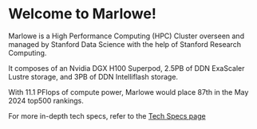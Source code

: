# Welcome to Marlowe!

Marlowe is a High Performance Computing (HPC) Cluster overseen and managed by Stanford Data Science with the help of Stanford Research Computing.


It composes of an Nvidia DGX H100 Superpod, 2.5PB of DDN ExaScaler Lustre storage, and 3PB of DDN Intelliflash storage.

With 11.1 PFlops of compute power, Marlowe would place 87th in the May 2024 top500 rankings.

For more in-depth tech specs, refer to the [Tech Specs page](./specs.md)

